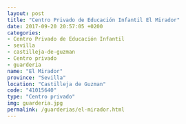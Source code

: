 ```yaml
---
layout: post
title: "Centro Privado de Educación Infantil El Mirador"
date: 2017-09-20 20:57:05 +0200
categories:
- Centro Privado de Educación Infantil
- sevilla
- castilleja-de-guzman
- Centro privado
- guarderia
name: "El Mirador"
province: "Sevilla"
location: "Castilleja de Guzman"
code: "41015640"
type: "Centro privado"
img: guarderia.jpg
permalink: /guarderias/el-mirador.html
---
```

